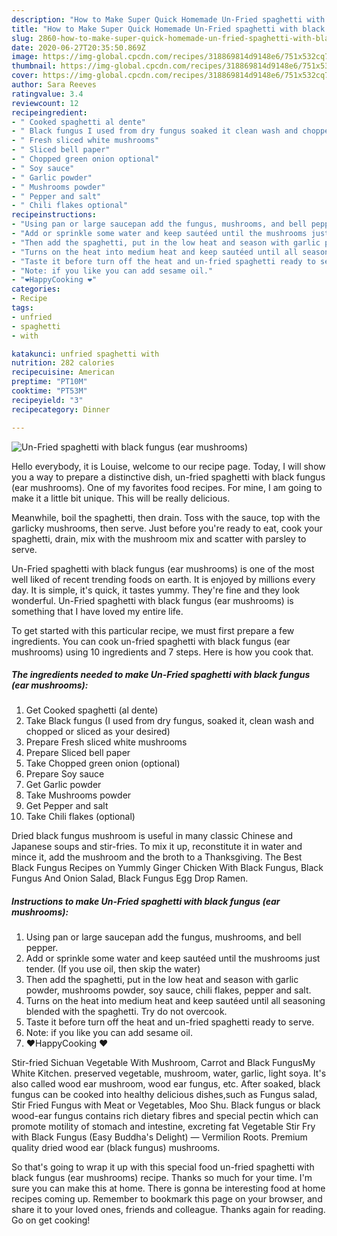 ```yaml
---
description: "How to Make Super Quick Homemade Un-Fried spaghetti with black fungus (ear mushrooms)"
title: "How to Make Super Quick Homemade Un-Fried spaghetti with black fungus (ear mushrooms)"
slug: 2860-how-to-make-super-quick-homemade-un-fried-spaghetti-with-black-fungus-ear-mushrooms
date: 2020-06-27T20:35:50.869Z
image: https://img-global.cpcdn.com/recipes/318869814d9148e6/751x532cq70/un-fried-spaghetti-with-black-fungus-ear-mushrooms-recipe-main-photo.jpg
thumbnail: https://img-global.cpcdn.com/recipes/318869814d9148e6/751x532cq70/un-fried-spaghetti-with-black-fungus-ear-mushrooms-recipe-main-photo.jpg
cover: https://img-global.cpcdn.com/recipes/318869814d9148e6/751x532cq70/un-fried-spaghetti-with-black-fungus-ear-mushrooms-recipe-main-photo.jpg
author: Sara Reeves
ratingvalue: 3.4
reviewcount: 12
recipeingredient:
- " Cooked spaghetti al dente"
- " Black fungus I used from dry fungus soaked it clean wash and chopped or sliced as your desired"
- " Fresh sliced white mushrooms"
- " Sliced bell paper"
- " Chopped green onion optional"
- " Soy sauce"
- " Garlic powder"
- " Mushrooms powder"
- " Pepper and salt"
- " Chili flakes optional"
recipeinstructions:
- "Using pan or large saucepan add the fungus, mushrooms, and bell pepper."
- "Add or sprinkle some water and keep sautéed until the mushrooms just tender. (If you use oil, then skip the water)"
- "Then add the spaghetti, put in the low heat and season with garlic powder, mushrooms powder, soy sauce, chili flakes, pepper and salt."
- "Turns on the heat into medium heat and keep sautéed until all seasoning blended with the spaghetti. Try do not overcook."
- "Taste it before turn off the heat and un-fried spaghetti ready to serve."
- "Note: if you like you can add sesame oil."
- "❤️HappyCooking ❤️"
categories:
- Recipe
tags:
- unfried
- spaghetti
- with

katakunci: unfried spaghetti with 
nutrition: 282 calories
recipecuisine: American
preptime: "PT10M"
cooktime: "PT53M"
recipeyield: "3"
recipecategory: Dinner

---
```



![Un-Fried spaghetti with black fungus (ear mushrooms)](https://img-global.cpcdn.com/recipes/318869814d9148e6/751x532cq70/un-fried-spaghetti-with-black-fungus-ear-mushrooms-recipe-main-photo.jpg)

Hello everybody, it is Louise, welcome to our recipe page. Today, I will show you a way to prepare a distinctive dish, un-fried spaghetti with black fungus (ear mushrooms). One of my favorites food recipes. For mine, I am going to make it a little bit unique. This will be really delicious.

Meanwhile, boil the spaghetti, then drain. Toss with the sauce, top with the garlicky mushrooms, then serve. Just before you&#39;re ready to eat, cook your spaghetti, drain, mix with the mushroom mix and scatter with parsley to serve.

Un-Fried spaghetti with black fungus (ear mushrooms) is one of the most well liked of recent trending foods on earth. It is enjoyed by millions every day. It is simple, it's quick, it tastes yummy. They're fine and they look wonderful. Un-Fried spaghetti with black fungus (ear mushrooms) is something that I have loved my entire life.


To get started with this particular recipe, we must first prepare a few ingredients. You can cook un-fried spaghetti with black fungus (ear mushrooms) using 10 ingredients and 7 steps. Here is how you cook that.

<!--inarticleads1-->

##### The ingredients needed to make Un-Fried spaghetti with black fungus (ear mushrooms):

1. Get  Cooked spaghetti (al dente)
1. Take  Black fungus (I used from dry fungus, soaked it, clean wash and chopped or sliced as your desired)
1. Prepare  Fresh sliced white mushrooms
1. Prepare  Sliced bell paper
1. Take  Chopped green onion (optional)
1. Prepare  Soy sauce
1. Get  Garlic powder
1. Take  Mushrooms powder
1. Get  Pepper and salt
1. Take  Chili flakes (optional)


Dried black fungus mushroom is useful in many classic Chinese and Japanese soups and stir-fries. To mix it up, reconstitute it in water and mince it, add the mushroom and the broth to a Thanksgiving. The Best Black Fungus Recipes on Yummly Ginger Chicken With Black Fungus, Black Fungus And Onion Salad, Black Fungus Egg Drop Ramen. 

<!--inarticleads2-->

##### Instructions to make Un-Fried spaghetti with black fungus (ear mushrooms):

1. Using pan or large saucepan add the fungus, mushrooms, and bell pepper.
1. Add or sprinkle some water and keep sautéed until the mushrooms just tender. (If you use oil, then skip the water)
1. Then add the spaghetti, put in the low heat and season with garlic powder, mushrooms powder, soy sauce, chili flakes, pepper and salt.
1. Turns on the heat into medium heat and keep sautéed until all seasoning blended with the spaghetti. Try do not overcook.
1. Taste it before turn off the heat and un-fried spaghetti ready to serve.
1. Note: if you like you can add sesame oil.
1. ❤️HappyCooking ❤️


Stir-fried Sichuan Vegetable With Mushroom, Carrot and Black FungusMy White Kitchen. preserved vegetable, mushroom, water, garlic, light soya. It&#39;s also called wood ear mushroom, wood ear fungus, etc. After soaked, black fungus can be cooked into healthy delicious dishes,such as Fungus salad, Stir Fried Fungus with Meat or Vegetables, Moo Shu. Black fungus or black wood-ear fungus contains rich dietary fibres and special pectin which can promote motility of stomach and intestine, excreting fat Vegetable Stir Fry with Black Fungus (Easy Buddha&#39;s Delight) — Vermilion Roots. Premium quality dried wood ear (black fungus) mushrooms. 

So that's going to wrap it up with this special food un-fried spaghetti with black fungus (ear mushrooms) recipe. Thanks so much for your time. I'm sure you can make this at home. There is gonna be interesting food at home recipes coming up. Remember to bookmark this page on your browser, and share it to your loved ones, friends and colleague. Thanks again for reading. Go on get cooking!
